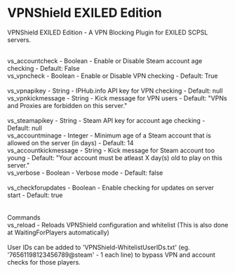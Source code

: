 # VPNShield EXILED Edition
VPNShield EXILED Edition - A VPN Blocking Plugin for EXILED SCPSL servers.<br><br>

vs_accountcheck - Boolean - Enable or Disable Steam account age checking - Default: False<br>
vs_vpncheck - Boolean - Enable or Disable VPN checking - Default: True<br>
<br>
vs_vpnapikey - String - IPHub.info API key for VPN checking - Default: null<br>
vs_vpnkickmessage - String - Kick message for VPN users - Default: "VPNs and Proxies are forbidden on this server."<br>
<br>
vs_steamapikey - String - Steam API key for account age checking - Default: null<br>
vs_accountminage - Integer - Minimum age of a Steam account that is allowed on the server (in days) - Default: 14<br>
vs_accountkickmessage - String - Kick message for Steam account too young - Default: "Your account must be atleast X day(s) old to play on this server."<br>
vs_verbose - Boolean - Verbose mode - Default: false<br>
<br>
vs_checkforupdates - Boolean - Enable checking for updates on server start - Default: true<br>
<br>
<br>
Commands
<br>
vs_reload - Reloads VPNShield configuration and whitelist (This is also done at WaitingForPlayers automatically)
<br>
<br>
User IDs can be added to 'VPNShield-WhitelistUserIDs.txt' (eg. '76561198123456789@steam' - 1 each line) to bypass VPN and account checks for those players.
